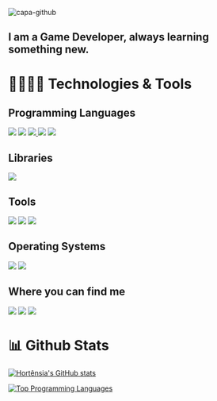 ![capa-github](https://user-images.githubusercontent.com/6174791/215575858-52b7cf43-3208-4959-b622-767d3b561e2c.png)
 
 ## I am a Game Developer, always learning something new.
 
 # 🚀👩🏻‍💻 Technologies & Tools
 
 ## Programming Languages
 [<img src="https://img.shields.io/badge/C%23-239120?style=for-the-badge&logo=c-sharp&logoColor=white" />]()
 [<img src="https://img.shields.io/badge/C%2B%2B-00599C?style=for-the-badge&logo=c%2B%2B&logoColor=white" />]()
 [<img src="https://img.shields.io/badge/Python-FFD43B?style=for-the-badge&logo=python&logoColor=blue" /> ]()
 [<img src="https://img.shields.io/badge/R-276DC3?style=for-the-badge&logo=r&logoColor=white" />]()
 [<img src="https://img.shields.io/badge/LaTeX-47A141?style=for-the-badge&logo=LaTeX&logoColor=white" />]()
 
 ## Libraries
 [<img src="https://img.shields.io/badge/scikit_learn-F7931E?style=for-the-badge&logo=scikit-learn&logoColor=white" />]()
 
 ## Tools
 [<img src="https://img.shields.io/badge/Notion-000000?style=for-the-badge&logo=notion&logoColor=white" />]()
 [<img src="https://img.shields.io/badge/Trello-0052CC?style=for-the-badge&logo=trello&logoColor=white" />]()
 [<img src="https://img.shields.io/badge/Overleaf-47A141?style=for-the-badge&logo=Overleaf&logoColor=white" />]()
 
 ## Operating Systems
 [<img src="https://img.shields.io/badge/Windows-0078D6?style=for-the-badge&logo=windows&logoColor=white" />](Windows)
 [<img src="https://img.shields.io/badge/Android-3DDC84?style=for-the-badge&logo=android&logoColor=white" />](Android)
 
 ## Where you can find me
 [<img src="https://img.shields.io/badge/LinkedIn-0077B5?style=for-the-badge&logo=linkedin&logoColor=white" />](https://www.linkedin.com/in/hortensia-costa-barcelos/?locale=en_US)
 [<img src="https://img.shields.io/badge/Wordpress-21759B?style=for-the-badge&logo=wordpress&logoColor=white" />](http://www.luckyslothstudio.com/)
 [<img src="https://img.shields.io/badge/Itch.io-FA5C5C?style=for-the-badge&logo=itchdotio&logoColor=white" />](https://luckyslothstudio.itch.io/)
  
 
 # 📊 Github Stats
 
[![Hortênsia's GitHub stats](https://github-readme-stats.vercel.app/api?username=hcb13&count_private=true&show_icons=true&theme=tokyonight)](https://github.com/hcb13/github-readme-stats)                                                        

[![Top Programming Languages](https://github-readme-stats.vercel.app/api/top-langs/?username=hcb13&exclude_repo=Hortensia,devassessment&hide=hlsl,ShaderLab&theme=tokyonight&count_private=true)](https://github.com/hcb13/github-readme-stats)

